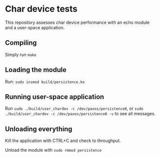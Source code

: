 # Char device tests

This repository assesses char device performance with an echo module and a user-space application.

## Compiling

Simply run ``make``

## Loading the module

Run: ``sudo insmod build/persistence.ko``

## Running user-space application

Run ``sudo ./build/user_chardev -c /dev/paxos/persistence0``,
or ``sudo ./build/user_chardev -c /dev/paxos/persistence0 -v`` to see all messages.

## Unloading everything

Kill the application with CTRL+C and check to throughput.

Unload the module with ``sudo rmmod persistence`` 
